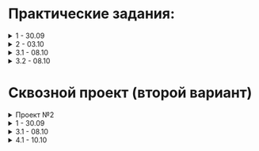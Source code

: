 # Практические задания:

<details>
<summary>1 - 30.09</summary>

  ![Снимок экрана 2024-09-30 172943](https://github.com/user-attachments/assets/a4b25435-41e3-4a2e-abf7-af63afbfcc36)

  | Архитектурный подход | Плюсы                                             | Минусы                                           | Критерии для выбора                             |
|----------------------|--------------------------------------------------|-------------------------------------------------|-------------------------------------------------|
| **DWH** | - Высокая производительность запросов <br> - Структурированные данные <br> - Поддержка аналитики и отчетности | - Высокие затраты на хранение <br> - Длительная настройка <br> - Жесткие схемы | - Нужен централизованный доступ к структурированным данным <br> - Сложные аналитические запросы |
| **Data Lake**        | - Гибкость в хранении как структурированных, так и неструктурированных данных <br> - Низкая стоимость хранения | - Управление качеством данных сложно <br> - Потенциальные проблемы с безопасностью <br> - Меньше оптимизации для аналитики | - Большие объемы неструктурированных данных <br> - Необходимость в быстром доступе к данным |
| **Lake House**       | - Комбинация подходов Data Lake и DWH <br> - Поддержка как аналитических, так и транзакционных запросов <br> - Упрощенное управление данными | - Сложность в реализации <br> - Высокие требования к ресурсам | - Нужен баланс между структурированными и неструктурированными данными <br> - Необходимость в гибком хранилище |
| **Data Mesh**        | - Децентрализация данных <br> - Командная ответственность за данные <br> - Легче интегрировать с микросервисной архитектурой | - Требует изменения культуры работы с данными <br> - Сложность в обеспечении согласованности данных | - Необходимость гибкости и быстрой адаптации <br> - Уровень зрелости команды и инфраструктуры |

</details>
<details>
<summary>2 - 03.10</summary>

![image](https://github.com/user-attachments/assets/feb7213e-038f-4eda-999a-c9b296817b59)

### Таблицы в схеме arenadata_toolkit

| Наименование                | Содержание                                            | Применение                                                    |
|-----------------------------|-------------------------------------------------------|---------------------------------------------------------------|
| `daily_operation`           | информацию об операциях VACUUM и ANALYZE, проводимых над таблицами базы данных автоматически по расписанию   | Используется для анализа и оптимизации хранения данных.       |
| `db_files_current`          | Логи системных операций.                              | Помогает в отладке и мониторинге системы.                     |
| `db_files_history`          | Размер базы данных.                                   | Для наблюдения за использованием дискового пространства.      |
| `operation_exclude`         | Активность очередей ресурсов.                         | Управление и мониторинг использования ресурсов.               |

### Представлений в arenadata_toolkit не найдено!!!

### Представления в схеме gp_toolkit

| Наименование                | Содержание                                            | Применение                                                    |
|-----------------------------|-------------------------------------------------------|---------------------------------------------------------------|
| `gp_bloat_diag`             | Информация о возможных проблемах раздувания таблиц.   | Используется для анализа и оптимизации хранения данных.       |
| `gp_log_system`             | Логи системных операций.                              | Помогает в отладке и мониторинге системы.                     |
| `gp_size_of_database`       | Размер базы данных.                                   | Для наблюдения за использованием дискового пространства.      |
| `gp_resq_activity`          | Активность очередей ресурсов.                         | Управление и мониторинг использования ресурсов.               |
| `gp_skew_coefficients`      | Коэффициенты неравномерности распределения данных.    | Оптимизация запросов и распределения данных на сегментах.     |
  
</details>
<details>
<summary> 3.1 - 08.10</summary>

![image](https://github.com/user-attachments/assets/a1c669b3-90b4-46ae-aef8-334c956e1174)

  
</details>
<details>
<summary> 3.2 - 08.10</summary>

![image](https://github.com/user-attachments/assets/a36e7c6b-1c42-48e5-a6e6-de54bf5c50e9)
  
</details>

# Сквозной проект (второй вариант)
<details>
<summary>Проект №2</summary>
  
![Снимок экрана](https://github.com/user-attachments/assets/709c8a8f-58d7-4b23-af03-d782bb9f5b9b)

</details>
<details>
<summary>1 - 30.09</summary>
  
![Снимок экрана](https://github.com/user-attachments/assets/94cd1d31-e909-44d7-8a00-579a4081fe6b)

## Тип хранилища
Поскольку необходимо реализовать локальное хранилище для аналитических и балансовых счетов, которое будет обновляться несколько раз в день, оптимальным выбором является операционное хранилище данных (ODS). Оно позволяет интегрировать данные из разных источников и обрабатывать их в реальном времени, что соответствует требованиям по частому обновлению информации.
## Количество слоев
Для данной задачи подойдет архитектура с тремя слоями:

- Слой загрузки данных (Staging Layer): Здесь данные собираются из источников в неизменном виде. Это позволяет иметь чистый источник данных для дальнейшей обработки.
- Ядро хранилища (Storage Layer): В этом слое данные уже обработаны и нормализованы. Он служит для глубокого анализа и долгосрочного хранения данных.
-  Презентационный слой (Presentation Layer): На этом уровне создаются бизнес-витрины данных, которые предоставляют агрегированные показатели для пользователей. Это соответствует задаче создания витрин данных с агрегационными показателями.

Такое разделение слоев позволяет эффективно управлять, хранить и предоставлять доступ к данным, соответствуя современным требованиям к организациям хранилищ данных.
</details>
<details>
<summary>3.1 - 08.10</summary>
  
![image](https://github.com/user-attachments/assets/17c53824-7c06-4547-806b-9ec0bb568581)

</details>
<details>
<summary>4.1 - 10.10</summary>
  


</details>

